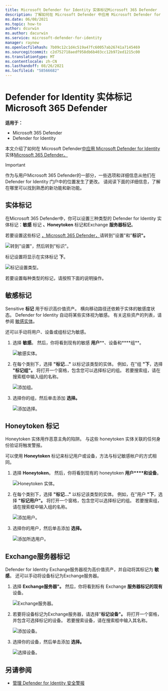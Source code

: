 ```yaml
---
title: Microsoft Defender for Identity 实体标记Microsoft 365 Defender
description: 了解如何在 Microsoft Defender 中应用 Microsoft Defender for Identity 实体Microsoft 365 Defender
ms.date: 06/08/2021
ms.topic: how-to
author: dcurwin
ms.author: dacurwin
ms.service: microsoft-defender-for-identity
manager: raynew
ms.openlocfilehash: 7b09c12c1d4c519a47fc60057ab26741a7145469
ms.sourcegitcommit: c2d752718aedf958db6b403cc12b972ed1215c00
ms.translationtype: MT
ms.contentlocale: zh-CN
ms.lasthandoff: 08/26/2021
ms.locfileid: "58566682"
---
```

# <a name="defender-for-identity-entity-tags-in-microsoft-365-defender"></a>Defender for Identity 实体标记Microsoft 365 Defender

**适用于：**

- Microsoft 365 Defender
- Defender for Identity

本文介绍了如何在 Microsoft Defender[中应用 Microsoft Defender for Identity](/defender-for-identity)实体[Microsoft 365 Defender。](/microsoft-365/security/defender/overview-security-center)

>[!IMPORTANT]
>作为与用户Microsoft 365 Defender的一部分，一些选项和详细信息从他们在 Defender for Identity 门户中的位置发生了更改。 请阅读下面的详细信息，了解在哪里可以找到熟悉的新功能和新功能。

## <a name="entity-tags"></a>实体标记

在Microsoft 365 Defender中，你可以设置三种类型的 Defender for Identity 实体标记：**敏感** 标记 **、Honeytoken** 标记和Exchange **服务器标记**。

若要设置这些标记 [，Microsoft 365 Defender，](https://security.microsoft.com/)请转到"设置"和"**标识"。**

![转到"设置"，然后转到"标识"。](../../media/defender-identity/settings-identities.png)

标记设置将显示在实体标记 **下**。

![标记设置类型。](../../media/defender-identity/tag-settings.png)

若要设置每种类型的标记，请按照下面的说明操作。

## <a name="sensitive--tags"></a>敏感标记

Sensitive **标记** 用于标识高价值资产。 横向移动路径还依赖于实体的敏感度状态。 Defender for Identity 自动将某些实体视为敏感。 有关这些资产的列表，请参阅 [敏感实体](/defender-for-identity/manage-sensitive-honeytoken-accounts#sensitive-entities)。

还可以手动将用户、设备或组标记为敏感。

1. 选择 **敏感**。 然后，你将看到现有的敏感 **用户****、设备和****组**。

    ![敏感实体。](../../media/defender-identity/sensitive-entities.png)

1. 在每个类别下，选择 **"标记..."** 以标记该类型的实体。 例如，在"组 **"下**，选择 **"标记组"。** 将打开一个窗格，包含您可以选择标记的组。 若要搜索组，请在搜索框中输入组的名称。

    ![添加组。](../../media/defender-identity/add-groups.png)

1. 选择你的组，然后单击添加 **选择。**

    ![添加选择。](../../media/defender-identity/add-selection.png)

## <a name="honeytoken-tags"></a>Honeytoken 标记

Honeytoken 实体用作恶意主角的陷阱。 与这些 honeytoken 实体关联的任何身份验证将触发警报。

可以使用 **Honeytoken** 标记来标记用户或设备，方法与标记敏感帐户的方式相同。

1. 选择 **Honeytoken**。 然后，你将看到现有的 honeytoken **用户****和设备**。

    ![Honeytoken 实体。](../../media/defender-identity/honeytoken-entities.png)

1. 在每个类别下，选择 **"标记..."** 以标记该类型的实体。 例如，在"用户 **"下**，选择 **"标记用户"。** 将打开一个窗格，包含您可以选择标记的组。 若要搜索组，请在搜索框中输入组的名称。

    ![添加用户。](../../media/defender-identity/add-users.png)

1. 选择你的用户，然后单击添加 **选择。**

    ![添加所选用户。](../../media/defender-identity/add-selected-user.png)

## <a name="exchange-server-tags"></a>Exchange服务器标记

Defender for Identity Exchange服务器视为高价值资产，并自动将其标记为 **敏感**。 还可以手动将设备标记为Exchange服务器。

1. 选择 **Exchange服务器"。** 然后，你将看到标有 Exchange **服务器标记的现有** 设备。

    ![Exchange服务器。](../../media/defender-identity/exchange-servers.png)

1. 若要将设备标记为Exchange服务器，请选择"**标记设备"。**  将打开一个窗格，并包含可选择标记的设备。 若要搜索设备，请在搜索框中输入其名称。

    ![添加设备。](../../media/defender-identity/add-devices.png)

1. 选择你的设备，然后单击添加 **选择。**

    ![选择设备。](../../media/defender-identity/select-device.png)

## <a name="see-also"></a>另请参阅

- [管理 Defender for Identity 安全警报](manage-security-alerts.md)
